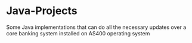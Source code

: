 # Java-Projects
Some Java implementations that can do all the necessary updates over a core banking system installed on AS400 operating system
